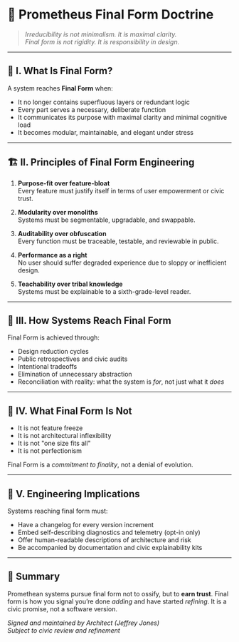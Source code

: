# 🔶 Prometheus Final Form Doctrine

> *Irreducibility is not minimalism. It is maximal clarity.*  
> *Final form is not rigidity. It is responsibility in design.*

---

## 🧭 I. What Is Final Form?

A system reaches **Final Form** when:

- It no longer contains superfluous layers or redundant logic
- Every part serves a necessary, deliberate function
- It communicates its purpose with maximal clarity and minimal cognitive load
- It becomes modular, maintainable, and elegant under stress

---

## 🏗️ II. Principles of Final Form Engineering

1. **Purpose-fit over feature-bloat**  
   Every feature must justify itself in terms of user empowerment or civic trust.

2. **Modularity over monoliths**  
   Systems must be segmentable, upgradable, and swappable.

3. **Auditability over obfuscation**  
   Every function must be traceable, testable, and reviewable in public.

4. **Performance as a right**  
   No user should suffer degraded experience due to sloppy or inefficient design.

5. **Teachability over tribal knowledge**  
   Systems must be explainable to a sixth-grade-level reader.

---

## 🔄 III. How Systems Reach Final Form

Final Form is achieved through:
- Design reduction cycles
- Public retrospectives and civic audits
- Intentional tradeoffs
- Elimination of unnecessary abstraction
- Reconciliation with reality: what the system is *for*, not just what it *does*

---

## 🚫 IV. What Final Form Is Not

- It is not feature freeze  
- It is not architectural inflexibility  
- It is not "one size fits all"  
- It is not perfectionism

Final Form is a *commitment to finality*, not a denial of evolution.

---

## 🧬 V. Engineering Implications

Systems reaching final form must:
- Have a changelog for every version increment
- Embed self-describing diagnostics and telemetry (opt-in only)
- Offer human-readable descriptions of architecture and risk
- Be accompanied by documentation and civic explainability kits

---

## 📌 Summary

Promethean systems pursue final form not to ossify, but to **earn trust**. Final form is how you signal you’re done *adding* and have started *refining*. It is a civic promise, not a software version.

*Signed and maintained by Architect (Jeffrey Jones)*  
*Subject to civic review and refinement*
